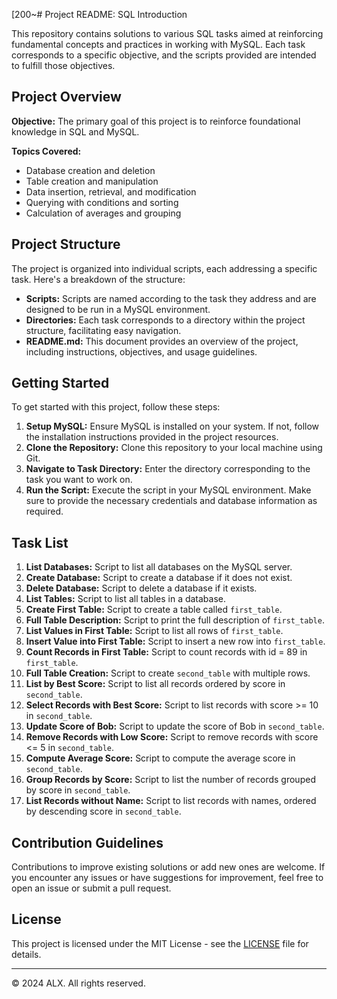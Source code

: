 [200~# Project README: SQL Introduction

This repository contains solutions to various SQL tasks aimed at reinforcing fundamental concepts and practices in working with MySQL. Each task corresponds to a specific objective, and the scripts provided are intended to fulfill those objectives.

## Project Overview

**Objective:** The primary goal of this project is to reinforce foundational knowledge in SQL and MySQL.

**Topics Covered:**
- Database creation and deletion
- Table creation and manipulation
- Data insertion, retrieval, and modification
- Querying with conditions and sorting
- Calculation of averages and grouping

## Project Structure

The project is organized into individual scripts, each addressing a specific task. Here's a breakdown of the structure:

- **Scripts:** Scripts are named according to the task they address and are designed to be run in a MySQL environment.
- **Directories:** Each task corresponds to a directory within the project structure, facilitating easy navigation.
- **README.md:** This document provides an overview of the project, including instructions, objectives, and usage guidelines.

## Getting Started

To get started with this project, follow these steps:

1. **Setup MySQL:** Ensure MySQL is installed on your system. If not, follow the installation instructions provided in the project resources.
2. **Clone the Repository:** Clone this repository to your local machine using Git.
3. **Navigate to Task Directory:** Enter the directory corresponding to the task you want to work on.
4. **Run the Script:** Execute the script in your MySQL environment. Make sure to provide the necessary credentials and database information as required.

## Task List

1. **List Databases:** Script to list all databases on the MySQL server.
2. **Create Database:** Script to create a database if it does not exist.
3. **Delete Database:** Script to delete a database if it exists.
4. **List Tables:** Script to list all tables in a database.
5. **Create First Table:** Script to create a table called `first_table`.
6. **Full Table Description:** Script to print the full description of `first_table`.
7. **List Values in First Table:** Script to list all rows of `first_table`.
8. **Insert Value into First Table:** Script to insert a new row into `first_table`.
9. **Count Records in First Table:** Script to count records with id = 89 in `first_table`.
10. **Full Table Creation:** Script to create `second_table` with multiple rows.
11. **List by Best Score:** Script to list all records ordered by score in `second_table`.
12. **Select Records with Best Score:** Script to list records with score >= 10 in `second_table`.
13. **Update Score of Bob:** Script to update the score of Bob in `second_table`.
14. **Remove Records with Low Score:** Script to remove records with score <= 5 in `second_table`.
15. **Compute Average Score:** Script to compute the average score in `second_table`.
16. **Group Records by Score:** Script to list the number of records grouped by score in `second_table`.
17. **List Records without Name:** Script to list records with names, ordered by descending score in `second_table`.

## Contribution Guidelines

Contributions to improve existing solutions or add new ones are welcome. If you encounter any issues or have suggestions for improvement, feel free to open an issue or submit a pull request.

## License

This project is licensed under the MIT License - see the [LICENSE](LICENSE) file for details.

---
© 2024 ALX. All rights reserved.
